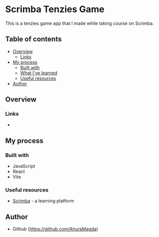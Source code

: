 # Scrimba Tenzies Game
This is a tenzies game app that I made while taking course on Scrimba.

## Table of contents
- [Overview](#overview)
  - [Links](#links)
- [My process](#my-process)
  - [Built with](#built-with)
  - [What I've learned](#what-i've-learned)
  - [Useful resources](#useful-resources)
- [Author](#author)


## Overview
### Links
- 

## My process
### Built with
- JavaScript
- React
- Vite

### Useful resources
- [Scrimba](https://scrimba.com/) - a learning platform

## Author
- Github (https://github.com/AhuraMagda)
